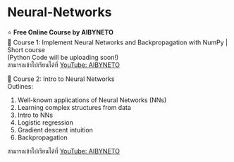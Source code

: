 # Neural-Networks
⭐️ __Free Online Course by AIBYNETO__   
🔹 Course 1: Implement Neural Networks and Backpropagation with NumPy | Short course  
(Python Code will be uploading soon!)  
สามารถเข้าไปเรียนได้ที่ [YouTube: AIBYNETO](https://youtu.be/Mp3mfsKNDxw?si=_Mp1f94m1tLhrjbv)  

🔹 Course 2: Intro to Neural Networks  
Outlines:
1. Well-known applications of Neural Networks (NNs)
2. Learning complex structures from data
3. Intro to NNs
4. Logistic regression
5. Gradient descent intuition
6. Backpropagation  

สามารถเข้าไปเรียนได้ที่ [YouTube: AIBYNETO](https://youtube.com/playlist?list=PLhXjVXPW2GqVPkC3HYMKdb4e1Eaw_S13h&si=4dfUSjMy4FZDl4DZ)  
   
